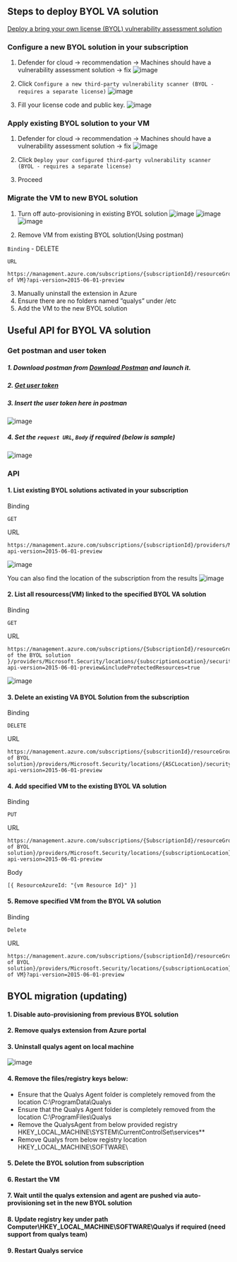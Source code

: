 ## Steps to deploy BYOL VA solution
[Deploy a bring your own license (BYOL) vulnerability assessment solution](https://learn.microsoft.com/en-us/azure/defender-for-cloud/deploy-vulnerability-assessment-byol-vm)

### Configure a new BYOL solution in your subscription
1. Defender for cloud -> recommendation -> Machines should have a vulnerability assessment solution -> fix
![image](https://user-images.githubusercontent.com/96930989/213363188-c2164819-4b1e-4ac3-8362-c21c0f00025a.png)

2. Click `Configure a new third-party vulnerability scanner (BYOL - requires a separate license)`
![image](https://user-images.githubusercontent.com/96930989/213363249-0c70bfe7-f470-432f-9457-46f7cacbd8c3.png)

3. Fill your license code and public key.
![image](https://user-images.githubusercontent.com/96930989/213363258-3e164de5-cb0a-46f1-95cb-03ccc3d90dc7.png)


### Apply existing BYOL solution to your VM
1. Defender for cloud -> recommendation -> Machines should have a vulnerability assessment solution -> fix
![image](https://user-images.githubusercontent.com/96930989/213402182-bfa3d63a-c330-4304-9000-cb2249601855.png)

2. Click `Deploy your configured third-party vulnerability scanner (BYOL - requires a separate license)`

3. Proceed


### Migrate the VM to new BYOL solution
1. Turn off auto-provisioning in existing BYOL solution
![image](https://user-images.githubusercontent.com/96930989/215679440-2b832156-b5be-49ba-ab19-91707fc54d15.png)
![image](https://user-images.githubusercontent.com/96930989/215679303-90b07626-ce66-49ee-beb0-005122ffb93d.png)
![image](https://user-images.githubusercontent.com/96930989/215679331-bd66f99f-b077-4ecf-b916-b6a227c87315.png)

2. Remove VM from existing BYOL solution(Using postman)

`Binding` - DELETE

`URL`
```
https://management.azure.com/subscriptions/{subscriptionId}/resourceGroups/{RGName}/providers/Microsoft.Security/locations/{subscriptionLocation}/securitySolutions/{solutionName}/protectedResources/{azureResourceId of VM}?api-version=2015-06-01-preview
```

3. Manually uninstall the extension in Azure
4. Ensure there are no folders named ”qualys” under /etc
5. Add the VM to the new BYOL solution


## Useful API for BYOL VA solution
### Get postman and user token
##### 1. Download postman from [Download Postman](https://www.postman.com/downloads/) and launch it.
##### 2. [Get user token](https://github.com/guguji666666/GJS-MDC-Tips/tree/main/API%20Basic)
##### 3. Insert the user token here in postman
![image](https://user-images.githubusercontent.com/96930989/210289242-15003c92-1406-4289-9cfd-a08e5cd7260f.png)
##### 4. Set the `request URL`, `Body` if required (below is sample)
![image](https://user-images.githubusercontent.com/96930989/210707768-4979d7d8-4a3e-4b8d-821e-3234f2704be5.png)

### API
#### 1. List existing BYOL solutions activated in your subscription
Binding
```
GET
```
URL
```
https://management.azure.com/subscriptions/{subscriptionId}/providers/Microsoft.Security/securitySolutions?api-version=2015-06-01-preview
```
![image](https://user-images.githubusercontent.com/96930989/220620651-981a2f19-ae6b-4e3b-a5fa-dd9abf625e84.png)

You can also find the location of the subscription from the results
![image](https://user-images.githubusercontent.com/96930989/220620754-5942bca4-3981-4c74-bdab-dad757ad6633.png)


#### 2. List all resourcess(VM) linked to the specified BYOL VA solution
Binding
```
GET
``` 
URL
```
https://management.azure.com/subscriptions/{SubscriptionId}/resourceGroups/{RG of the BYOL solution }/providers/Microsoft.Security/locations/{subscriptionLocation}/securitySolutions/{SolutionName}?api-version=2015-06-01-preview&includeProtectedResources=true
```
![image](https://user-images.githubusercontent.com/96930989/220621676-cc185327-aa7a-4457-a3dd-5066912dd281.png)


#### 3. Delete an existing VA BYOL Solution from the subscription
Binding
```
DELETE
``` 
URL
```
https://management.azure.com/subscriptions/{subscritionId}/resourceGroups/{RG of BYOL solution}/providers/Microsoft.Security/locations/{ASCLocation}/securitySolutions/{solutionName}/?api-version=2015-06-01-preview
```

#### 4. Add specified VM to the existing BYOL VA solution
Binding
```
PUT
```
URL
```
https://management.azure.com/subscriptions/{SubscriptionId}/resourceGroups/{RG of BYOL solution}/providers/Microsoft.Security/locations/{subscriptionLocation}/securitySolutions/{SolutionName}/protectedResources?api-version=2015-06-01-preview 
```
Body
```
[{ ResourceAzureId: "{vm Resource Id}" }]
```

#### 5. Remove specified VM from the BYOL VA solution
Binding
```
Delete
```
URL
```
https://management.azure.com/subscriptions/{subscriptionId}/resourceGroups/{RGName of BYOL solution}/providers/Microsoft.Security/locations/{subscriptionLocation}/securitySolutions/{solutionName}/protectedResources/{azureResourceId of VM}?api-version=2015-06-01-preview 
```

## BYOL migration (updating)

#### 1. Disable auto-provisioning from previous BYOL solution
#### 2. Remove qualys extension from Azure portal
#### 3. Uninstall qualys agent on local machine
![image](https://user-images.githubusercontent.com/96930989/226828201-673c12a6-7aec-46d6-a53d-7cefc6fdbe1b.png)

#### 4. Remove the files/registry keys below:
* Ensure that the Qualys Agent folder is completely removed from the location C:\ProgramData\Qualys
* Ensure that the Qualys Agent folder is completely removed from the location C:\ProgramFiles\Qualys
* Remove the QualysAgent from below provided registry HKEY_LOCAL_MACHINE\SYSTEM\CurrentControlSet\services\**
* Remove Qualys from below registry location HKEY_LOCAL_MACHINE\SOFTWARE\
#### 5. Delete the BYOL solution from subscription
#### 6. Restart the VM
#### 7. Wait until the qualys extension and agent are pushed via auto-provisioning set in the new BYOL solution
#### 8. Update registry key under path Computer\HKEY_LOCAL_MACHINE\SOFTWARE\Qualys if required (need support from qualys team)
#### 9. Restart Qualys service



